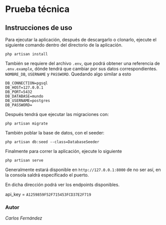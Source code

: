 # Prueba técnica

## Instrucciones de uso
Para ejecutar la aplicación, después de descargarlo o clonarlo, ejecute el siguiente comando dentro del directorio de la aplicación.
```
php artisan install
```
También se requiere del archivo `.env`, que podrá obtener una referencia de `.env.example`, dónde tendrá que cambiar por sus datos correspondientes.
`NOMBRE_DB`, `USERNAME` y `PASSWORD`.
Quedando algo similar a esto
```
DB_CONNECTION=pgsql
DB_HOST=127.0.0.1
DB_PORT=5432
DB_DATABASE=mundo
DB_USERNAME=postgres
DB_PASSWORD=
```
Después tendrá que ejecutar las migraciones con:
```
php artisan migrate
```
También poblar la base de datos, con el seeder:
```
php artisan db:seed --class=DatabaseSeeder
```
Finalmente para correr la aplicación, ejecute lo siguiente
```
php artisan serve
```
Generalmente estará disponible en `http://127.0.0.1:8000`
de no ser así, en la consola saldrá especificado el puerto.

En dicha dirección podrá ver los endpoints disponibles.

api_key = `A1259859F52F715453FCD37E2F719`

### **Autor**

_*Carlos Fernández*_